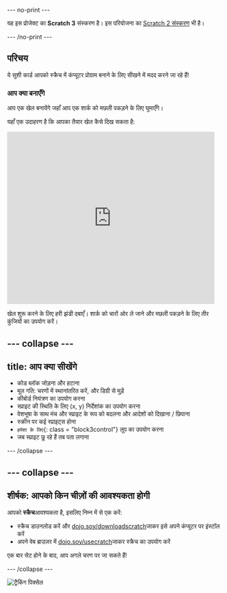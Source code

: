 \--- no-print \---

यह इस प्रोजेक्ट का **Scratch 3** संस्करण है। इस परियोजना का [Scratch 2 संस्करण](https://projects.raspberrypi.org/en/projects/cd-beginner-scratch-sushi-scratch2) भी है।

\--- /no-print \---

## परिचय

ये सुशी कार्ड आपको स्क्रैच में कंप्यूटर प्रोग्राम बनाने के लिए सीखने में मदद करने जा रहे हैं!

### आप क्या बनाएँगे

आप एक खेल बनायेंगे जहाँ आप एक शार्क को मछली पकड़ने के लिए घुमाएँगे।

यहाँ एक उदाहरण है कि आपका तैयार खेल कैसे दिख सकता है:

<div class="scratch-preview">
  <iframe allowtransparency="true" width="485" height="402" src="https://scratch.mit.edu/projects/embed/205355052/?autostart=false" frameborder="0"></iframe>
</div>

खेल शुरू करने के लिए हरी झंडी दबाएँ। शार्क को चारों ओर ले जाने और मछली पकड़ने के लिए तीर कुंजियों का उपयोग करें।

## \--- collapse \---

## title: आप क्या सीखेंगे

+ कोड ब्लॉक जोड़ना और हटाना
+ मूल गति: चरणों में स्थानांतरित करें, और डिग्री से मुड़ें
+ कीबोर्ड नियंत्रण का उपयोग करना
+ स्प्राइट की स्थिति के लिए (x, y) निर्देशांक का उपयोग करना
+ वेशभूषा के साथ मंच और स्प्राइट के रूप को बदलना और आदेशों को दिखाना / छिपाना
+ स्क्रीन पर कई स्प्राइट्स होना
+ `हमेशा के लिए`{: class = "block3control"} लूप का उपयोग करना
+ जब स्प्राइट छू रहे हैं तब पता लगाना

\--- /collapse \---

## \--- collapse \---

## शीर्षक: आपको किन चीज़ों की आवश्यकता होगी

आपको **स्क्रैच**आवश्यकता है, इसलिए निम्न में से एक करें:

+ स्क्रैच डाउनलोड करें और [dojo.soy/downloadscratch](http://dojo.soy/downloadscratch)जाकर इसे अपने कंप्यूटर पर इंस्टॉल करें
+ अपने वेब ब्राउज़र में [dojo.soy/usecratch](http://dojo.soy/usescratch)जाकर स्क्रैच का उपयोग करें

एक बार सेट होने के बाद, आप अगले चरण पर जा सकते हैं!

\--- /collapse \---

![ट्रैकिंग पिक्सेल](http://code.org/api/hour/begin_coderdojo_sushi.png)